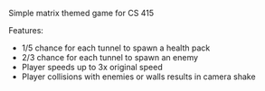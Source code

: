 Simple matrix themed game for CS 415

Features:
- 1/5 chance for each tunnel to spawn a health pack
- 2/3 chance for each tunnel to spawn an enemy
- Player speeds up to 3x original speed
- Player collisions with enemies or walls results in camera shake
